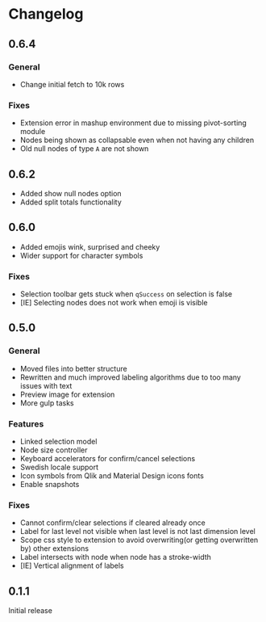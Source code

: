 # Changelog
## 0.6.4
### General
* Change initial fetch to 10k rows

### Fixes
* Extension error in mashup environment due to missing pivot-sorting module
* Nodes being shown as collapsable even when not having any children
* Old null nodes of type `A` are not shown

## 0.6.2
* Added show null nodes option
* Added split totals functionality 

## 0.6.0
* Added emojis wink, surprised and cheeky
* Wider support for character symbols

### Fixes
* Selection toolbar gets stuck when `qSuccess` on selection is false
* [IE] Selecting nodes does not work when emoji is visible 

## 0.5.0
### General
* Moved files into better structure 
* Rewritten and much improved labeling algorithms due to too many issues with text
* Preview image for extension
* More gulp tasks

### Features
* Linked selection model
* Node size controller
* Keyboard accelerators for confirm/cancel selections
* Swedish locale support
* Icon symbols from Qlik and Material Design icons fonts
* Enable snapshots

### Fixes
* Cannot confirm/clear selections if cleared already once
* Label for last level not visible when last level is not last dimension level
* Scope css style to extension to avoid overwriting(or getting overwritten by) other extensions
* Label intersects with node when node has a stroke-width
* [IE] Vertical alignment of labels

## 0.1.1

Initial release